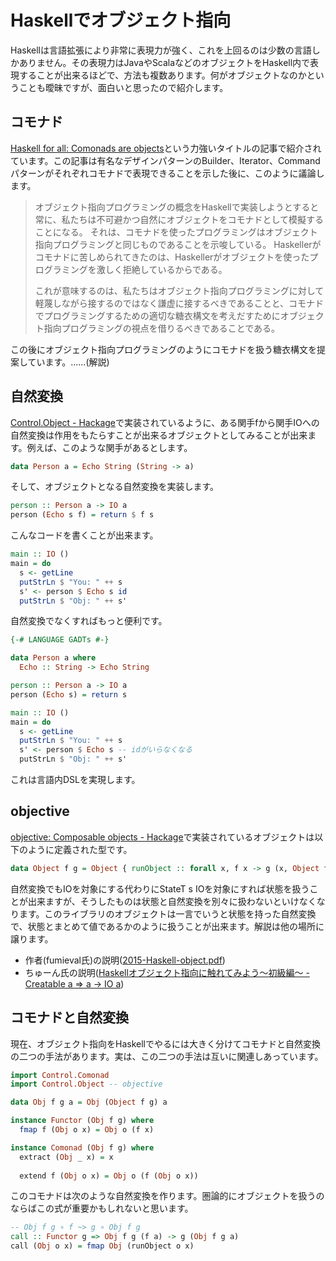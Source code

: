 # Haskellでオブジェクト指向

Haskellは言語拡張により非常に表現力が強く、これを上回るのは少数の言語しかありません。その表現力はJavaやScalaなどのオブジェクトをHaskell内で表現することが出来るほどで、方法も複数あります。何がオブジェクトなのかということも曖昧ですが、面白いと思ったので紹介します。

## コモナド

[Haskell for all: Comonads are objects](http://www.haskellforall.com/2013/02/you-could-have-invented-comonads.html)という力強いタイトルの記事で紹介されています。この記事は有名なデザインパターンのBuilder、Iterator、Commandパターンがそれぞれコモナドで表現できることを示した後に、このように議論します。

> オブジェクト指向プログラミングの概念をHaskellで実装しようとすると常に、私たちは不可避かつ自然にオブジェクトをコモナドとして模擬することになる。
> それは、コモナドを使ったプログラミングはオブジェクト指向プログラミングと同じものであることを示唆している。
> Haskellerがコモナドに苦しめられてきたのは、Haskellerがオブジェクトを使ったプログラミングを激しく拒絶しているからである。
>
> これが意味するのは、私たちはオブジェクト指向プログラミングに対して軽蔑しながら接するのではなく謙虚に接するべきであることと、コモナドでプログラミングするための適切な糖衣構文を考えだすためにオブジェクト指向プログラミングの視点を借りるべきであることである。

この後にオブジェクト指向プログラミングのようにコモナドを扱う糖衣構文を提案しています。......(解説)

## 自然変換

[Control.Object - Hackage](https://hackage.haskell.org/package/natural-transformation-0.4/docs/Control-Object.html)で実装されているように、ある関手fから関手IOへの自然変換は作用をもたらすことが出来るオブジェクトとしてみることが出来ます。例えば、このような関手があるとします。

```haskell
data Person a = Echo String (String -> a)
```

そして、オブジェクトとなる自然変換を実装します。

```haskell
person :: Person a -> IO a
person (Echo s f) = return $ f s
```

こんなコードを書くことが出来ます。

```haskell
main :: IO ()
main = do
  s <- getLine
  putStrLn $ "You: " ++ s
  s' <- person $ Echo s id
  putStrLn $ "Obj: " ++ s'
```

自然変換でなくすればもっと便利です。

```haskell
{-# LANGUAGE GADTs #-}

data Person a where
  Echo :: String -> Echo String

person :: Person a -> IO a
person (Echo s) = return s

main :: IO ()
main = do
  s <- getLine
  putStrLn $ "You: " ++ s
  s' <- person $ Echo s -- idがいらなくなる
  putStrLn $ "Obj: " ++ s'
```

これは言語内DSLを実現します。

## objective

[objective: Composable objects - Hackage](http://hackage.haskell.org/package/objective)で実装されているオブジェクトは以下のように定義された型です。

```haskell
data Object f g = Object { runObject :: forall x, f x -> g (x, Object f g) }
```

自然変換でもIOを対象にする代わりにStateT s IOを対象にすれば状態を扱うことが出来ますが、そうしたものは状態と自然変換を別々に扱わないといけなくなります。このライブラリのオブジェクトは一言でいうと状態を持った自然変換で、状態とまとめて値であるかのように扱うことが出来ます。解説は他の場所に譲ります。

* 作者(fumieval氏)の説明([2015-Haskell-object.pdf](http://fumieval.github.io/papers/ja/2015-Haskell-objects.pdf))
* ちゅーん氏の説明([Haskellオブジェクト指向に触れてみよう～初級編～ - Creatable a => a -> IO a](http://tune.hateblo.jp/entry/2015/03/27/035648))

## コモナドと自然変換

現在、オブジェクト指向をHaskellでやるには大きく分けてコモナドと自然変換の二つの手法があります。実は、この二つの手法は互いに関連しあっています。

```haskell
import Control.Comonad
import Control.Object -- objective

data Obj f g a = Obj (Object f g) a

instance Functor (Obj f g) where
  fmap f (Obj o x) = Obj o (f x)

instance Comonad (Obj f g) where
  extract (Obj _ x) = x
  
  extend f (Obj o x) = Obj o (f (Obj o x))
```

このコモナドは次のような自然変換を作ります。圏論的にオブジェクトを扱うのならばこの式が重要かもしれないと思います。

```haskell
-- Obj f g ∘ f ~> g ∘ Obj f g
call :: Functor g => Obj f g (f a) -> g (Obj f g a)
call (Obj o x) = fmap Obj (runObject o x)
```
